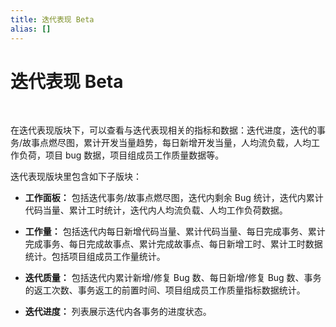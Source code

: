 ```yaml
---
title: 迭代表现 Beta
alias: []
---
```


# 迭代表现 Beta

<br />

在迭代表现版块下，可以查看与迭代表现相关的指标和数据：迭代进度，迭代的事务/故事点燃尽图，累计开发当量趋势，每日新增开发当量，人均流负载，人均工作负荷，项目 bug 数据，项目组成员工作质量数据等。

迭代表现版块里包含如下子版块：

-   **工作面板：** 包括迭代事务/故事点燃尽图，迭代内剩余 Bug 统计，迭代内累计代码当量、累计工时统计，迭代内人均流负载、人均工作负荷数据。

-   **工作量：** 包括迭代内每日新增代码当量、累计代码当量、每日完成事务、累计完成事务、每日完成故事点、累计完成故事点、每日新增工时、累计工时数据统计。包括项目组成员工作量统计。

-   **迭代质量：** 包括迭代内累计新增/修复 Bug 数、每日新增/修复 Bug 数、事务的返工次数、事务返工的前置时间、项目组成员工作质量指标数据统计。

-   **迭代进度：** 列表展示迭代内各事务的进度状态。
